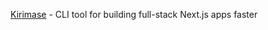 [Kirimase](https://github.com/nicoalbanese/kirimase) - CLI tool for building full-stack Next.js apps faster